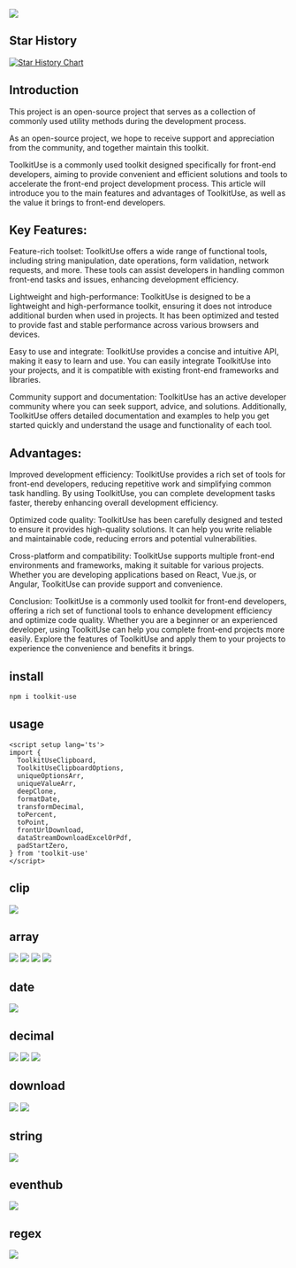![](https://kennana.github.io/toolkit-use/logo.png)

## Star History

[![Star History Chart](https://api.star-history.com/svg?repos=KenNaNa/toolkit-use&type=Date)](https://star-history.com/#KenNaNa/toolkit-use&Date)


## Introduction
This project is an open-source project that serves as a collection of commonly used utility methods during the development process.

As an open-source project, we hope to receive support and appreciation from the community, and together maintain this toolkit.

ToolkitUse is a commonly used toolkit designed specifically for front-end developers, aiming to provide convenient and efficient solutions and tools to accelerate the front-end project development process. This article will introduce you to the main features and advantages of ToolkitUse, as well as the value it brings to front-end developers.

## Key Features:
Feature-rich toolset: ToolkitUse offers a wide range of functional tools, including string manipulation, date operations, form validation, network requests, and more. These tools can assist developers in handling common front-end tasks and issues, enhancing development efficiency.

Lightweight and high-performance: ToolkitUse is designed to be a lightweight and high-performance toolkit, ensuring it does not introduce additional burden when used in projects. It has been optimized and tested to provide fast and stable performance across various browsers and devices.

Easy to use and integrate: ToolkitUse provides a concise and intuitive API, making it easy to learn and use. You can easily integrate ToolkitUse into your projects, and it is compatible with existing front-end frameworks and libraries.

Community support and documentation: ToolkitUse has an active developer community where you can seek support, advice, and solutions. Additionally, ToolkitUse offers detailed documentation and examples to help you get started quickly and understand the usage and functionality of each tool.

## Advantages:
Improved development efficiency: ToolkitUse provides a rich set of tools for front-end developers, reducing repetitive work and simplifying common task handling. By using ToolkitUse, you can complete development tasks faster, thereby enhancing overall development efficiency.

Optimized code quality: ToolkitUse has been carefully designed and tested to ensure it provides high-quality solutions. It can help you write reliable and maintainable code, reducing errors and potential vulnerabilities.

Cross-platform and compatibility: ToolkitUse supports multiple front-end environments and frameworks, making it suitable for various projects. Whether you are developing applications based on React, Vue.js, or Angular, ToolkitUse can provide support and convenience.

Conclusion:
ToolkitUse is a commonly used toolkit for front-end developers, offering a rich set of functional tools to enhance development efficiency and optimize code quality. Whether you are a beginner or an experienced developer, using ToolkitUse can help you complete front-end projects more easily. Explore the features of ToolkitUse and apply them to your projects to experience the convenience and benefits it brings.

## install

```bash
npm i toolkit-use
```

## usage

```vue
<script setup lang='ts'>
import { 
  ToolkitUseClipboard, 
  ToolkitUseClipboardOptions,
  uniqueOptionsArr,
  uniqueValueArr,
  deepClone,
  formatDate,
  transformDecimal,
  toPercent,
  toPoint,
  frontUrlDownload,
  dataStreamDownloadExcelOrPdf,
  padStartZero,
} from 'toolkit-use'
</script>
```

## clip

![](./toolkituse-starter/docs/imgs/clip.png)


## array

![](./toolkituse-starter/docs/imgs/1.png)
![](./toolkituse-starter/docs/imgs/2.png)
![](./toolkituse-starter/docs/imgs/3.png)
![](./toolkituse-starter/docs/imgs/4.png)

## date 
![](./toolkituse-starter/docs/imgs/5.png)

## decimal
![](./toolkituse-starter/docs/imgs/6.png)
![](./toolkituse-starter/docs/imgs/7.png)
![](./toolkituse-starter/docs/imgs/8.png)

## download
![](./toolkituse-starter/docs/imgs/9.png)
![](./toolkituse-starter/docs/imgs/10.png)

## string
![](./toolkituse-starter/docs/imgs/11.png)

## eventhub
![](./toolkituse-starter/docs/imgs/12.png)

## regex
![](./toolkituse-starter/docs/imgs/13.png)